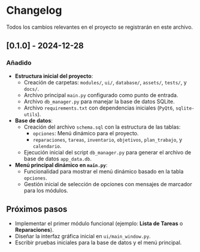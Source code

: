 # Changelog

Todos los cambios relevantes en el proyecto se registrarán en este archivo.

## [0.1.0] - 2024-12-28
### Añadido
- **Estructura inicial del proyecto**:
  - Creación de carpetas: `modules/`, `ui/`, `database/`, `assets/`, `tests/`, y `docs/`.
  - Archivo principal `main.py` configurado como punto de entrada.
  - Archivo `db_manager.py` para manejar la base de datos SQLite.
  - Archivo `requirements.txt` con dependencias iniciales (`PyQt6`, `sqlite-utils`).
- **Base de datos**:
  - Creación del archivo `schema.sql` con la estructura de las tablas:
    - `opciones`: Menú dinámico para el proyecto.
    - `reparaciones`, `tareas`, `inventario`, `objetivos`, `plan_trabajo`, y `calendario`.
  - Ejecución inicial del script `db_manager.py` para generar el archivo de base de datos `app_data.db`.
- **Menú principal dinámico en `main.py`**:
  - Funcionalidad para mostrar el menú dinámico basado en la tabla `opciones`.
  - Gestión inicial de selección de opciones con mensajes de marcador para los módulos.

## Próximos pasos
- Implementar el primer módulo funcional (ejemplo: **Lista de Tareas** o **Reparaciones**).
- Diseñar la interfaz gráfica inicial en `ui/main_window.py`.
- Escribir pruebas iniciales para la base de datos y el menú principal.
